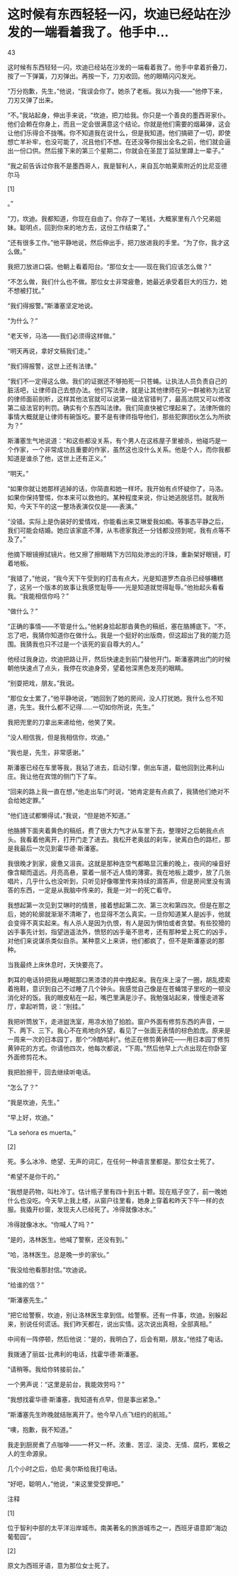 # 这时候有东西轻轻一闪，坎迪已经站在沙发的一端看着我了。他手中...

43

这时候有东西轻轻一闪，坎迪已经站在沙发的一端看着我了。他手中拿着折叠刀，按了一下弹簧，刀刃弹出。再按一下，刀刃收回。他的眼睛闪闪发光。

“万分抱歉，先生，”他说，“我误会你了。她杀了老板。我以为我——”他停下来，刀刃又弹了出来。

“不。”我站起身，伸出手来说，“坎迪，把刀给我。你只是一个善良的墨西哥家仆。他们会赖在你身上，而且一定会很满意这个结论。你就是他们需要的烟幕弹，这会让他们乐得合不拢嘴。你不知道我在说什么，但是我知道。他们搞砸了一切，即使想亡羊补牢，也没可能了，况且他们不想。在还没等你报出全名之前，他们就会逼出一份口供。然后接下来的第三个星期二，你就会在圣昆丁监狱里蹲上一辈子。”

“我之前告诉过你我不是墨西哥人，我是智利人，来自瓦尔帕莱索附近的比尼亚德尔马

[1]

。”

“刀，坎迪。我都知道，你现在自由了。你存了一笔钱，大概家里有八个兄弟姐妹。聪明点，回到你来的地方去，这份工作结束了。”

“还有很多工作。”他平静地说，然后伸出手，把刀放进我的手里。“为了你，我才这么做。”

我把刀放进口袋。他朝上看着阳台。“那位女士——现在我们应该怎么做？”

“不怎么做，我们什么也不做。那位女士非常疲惫，她最近承受着巨大的压力，她不想被打扰。”

“我们得报警。”斯潘塞坚定地说。

“为什么？”

“老天爷，马洛——我们必须得这样做。”

“明天再说，拿好文稿我们走。”

“我们得报警，这世上还有法律。”

“我们不一定得这么做。我们的证据还不够拍死一只苍蝇。让执法人员负责自己的脏活吧，让律师自己去想办法。他们写法律，就是让其他律师在另一群被称为法官的律师面前剖析，这样其他法官就可以说第一级法官错判了，最高法院又可以修改第二级法官的判罚。确实有个东西叫法律。我们简直快被它埋起来了。法律所做的事情大概就是让律师有碗饭吃。要不是有律师指导他们，那些犯罪团伙怎么为所欲为？”

斯潘塞生气地说道：“和这些都没关系，有个男人在这栋屋子里被杀，他碰巧是一个作家，一个非常成功且重要的作家，虽然这也没什么关系。他是个人，而你我都知道是谁杀了他，这世上还有正义。”

“明天。”

“如果你就让她那样逃掉的话，你简直和她一样坏。我开始有点怀疑你了，马洛。如果你保持警惕，你本来可以救他的。某种程度来说，你让她逃脱惩罚。就我所知，今天下午的这一整场表演仅仅是——表演。”

“没错。实际上是伪装好的爱情戏，你能看出来艾琳爱我如痴。等事态平静之后，我们可能会结婚。她应该家底不薄，从韦德家我还一分钱都没捞到呢，我有点等不及了。”

他摘下眼镜擦拭镜片。他又擦了擦眼睛下方凹陷处渗出的汗珠，重新架好眼镜，盯着地板。

“我错了，”他说，“我今天下午受到的打击有点大，光是知道罗杰自杀已经够糟糕了，这另一个版本的故事让我感觉耻辱——光是知道就觉得耻辱。”他抬起头看看我。“我能相信你吗？”

“做什么？”

“正确的事情——不管是什么。”他躬身拾起那沓黄色的稿纸，塞在胳膊底下。“不，忘了吧，我猜你知道你在做什么。我是一个挺好的出版商，但这超出了我的能力范围。我猜我也只不过是一个该死的妄自尊大的人。”

他经过我身边，坎迪把路让开，然后快速走到前门替他开门。斯潘塞跨出门的时候朝他快速点了点头，我停在坎迪身旁，望着他深黑色发亮的眼睛。

“别耍把戏，朋友。”我说。

“那位女士累了，”他平静地说，“她回到了她的房间，没人打扰她。我什么也不知道，先生。我什么都不记得……一切如你所说，先生。”

我把兜里的刀拿出来递给他，他笑了笑。

“没人相信我，但是我相信你，坎迪。”

“我也是，先生，非常感谢。”

斯潘塞已经在车里等我，我钻了进去，启动引擎，倒出车道，载他回到比弗利山庄。我让他在宾馆的侧门下了车。

“回来的路上我一直在想，”他走出车门时说，“她肯定是有点疯了，我猜他们绝对不会给她定罪。”

“他们连试都懒得试，”我说，“但是她不知道。”

他胳膊下面夹着黄色的稿纸，费了很大力气才从车里下去，整理好之后朝我点点头。我看着他离开，打开门走了进去。我松开老奥兹的刹车，驶离白色的路栏，那是我最后一次见到霍华德·斯潘塞。

我很晚才到家，疲惫又沮丧。这就是那种连空气都略显沉重的晚上，夜间的噪音好像含糊而遥远。月亮高悬，蒙着一层不近人情的薄雾。我在地板上踱步，放了几张唱片，几乎什么也没听到，只听见好像哪里传来持续的滴答声，但是房间里没有滴答的东西，一定是从我脑中传来的，我是一对一的死亡看守。

我想起第一次见到艾琳时的情景，接着想起第二次、第三次和第四次。但是在那之后，她的轮廓就渐渐不清晰了，也显得不怎么真实。一旦你知道某人是凶手，他就会变得不真实起来。有人杀人是因为仇恨，有人是因为惧怕或者贪婪。有些狡猾的凶手事先计划，指望逍遥法外，愤怒的凶手毫不思考，还有那种爱上死亡的凶手，对他们来说谋杀类似自杀。某种意义上来讲，他们都疯了，但不是斯潘塞说的那种。

当我最终上床休息时，天快要亮了。

刺耳的电话铃把我从睡眠那口黑漆漆的井中拽起来。我在床上滚了一圈，胡乱摸索着拖鞋，意识到自己不过睡了几个钟头。我感觉自己像是在苍蝇馆子里吃的一顿没消化好的饭。我的眼皮粘在一起，嘴巴里满是沙子。我勉强站起来，慢慢走进客厅，拿起听筒，说：“别挂。”

我把听筒放下，走进盥洗室，用凉水拍了拍脸。窗户外面有修剪东西的声音，一下、两下、三下。我心不在焉地向外望，看见了一张面无表情的棕色脸庞。原来是一周来一次的日本园丁，那个“冷酷哈利”。他正在修剪黄钟花——用日本园丁修剪黄钟花的方式。你请他四次，他每次都说，“下周。”然后他早上六点出现在你卧室外面修剪花木。

我把脸擦干，回去继续听电话。

“怎么了？”

“我是坎迪，先生。”

“早上好，坎迪。”

“La señora es muerta。”

[2]

死。多么冰冷、绝望、无声的词汇，在任何一种语言里都是。那位女士死了。

“希望不是你干的。”

“我想是药物，叫杜冷丁。估计瓶子里有四十到五十颗。现在瓶子空了，前一晚她什么也没吃。今天早上我上楼，从窗户往里看，她身上穿着和昨天下午一样的衣服。我撬开纱窗，发现夫人已经死了。冷得就像冰水。”

冷得就像冰水。“你喊人了吗？”

“是的，洛林医生。他喊了警察，还没有到。”

“哈，洛林医生。总是晚一步的家伙。”

“我没给他看那封信。”坎迪说。

“给谁的信？”

“斯潘塞先生。”

“把它给警察，坎迪，别让洛林医生拿到信。给警察。还有一件事，坎迪。别躲起来，别说任何谎话。我们昨天都在，说出实情。这次说出真相，全部真相。”

中间有一阵停顿，然后他说：“是的，我明白了，后会有期，朋友。”他挂了电话。

我拨通了丽兹-比弗利的电话，找霍华德·斯潘塞。

“请稍等。我给你转接前台。”

一个男声说：“这里是前台，我能效劳吗？”

“我想找霍华德·斯潘塞，我知道有点早，但是事出紧急。”

“斯潘塞先生昨晚就结账离开了。他今早八点飞纽约的航班。”

“噢，抱歉，我不知道。”

我走到厨房煮了点咖啡——一杯又一杯。浓重、苦涩、滚烫、无情、腐朽，累极之人的生命源泉。

几个小时之后，伯尼·奥尔斯给我打电话。

“好吧，聪明人，”他说，“来这里受受罪吧。”

注释

[1]

位于智利中部的太平洋沿岸城市。南美著名的旅游城市之一，西班牙语意即“海边葡萄园”。

[2]

原文为西班牙语，意为那位女士死了。
